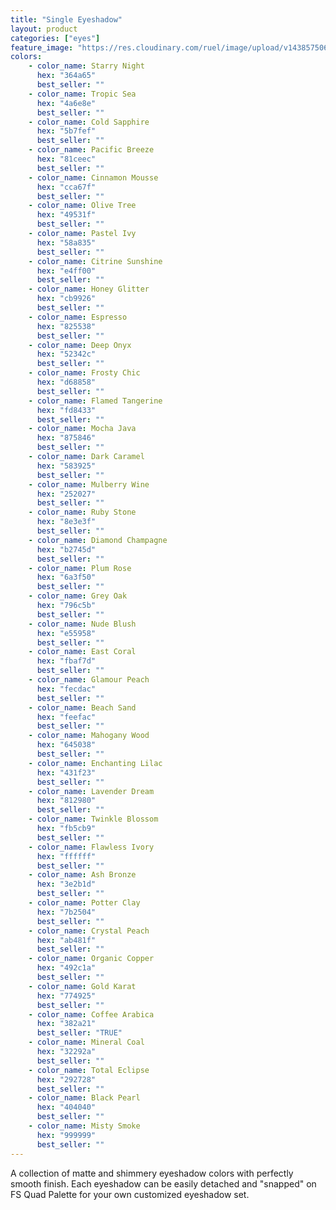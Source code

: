 ```yaml
---
title: "Single Eyeshadow"
layout: product
categories: ["eyes"]
feature_image: "https://res.cloudinary.com/ruel/image/upload/v1438575069/fs/Single_Eyeshadow_P1016224.jpg"
colors:
    - color_name: Starry Night 
      hex: "364a65"
      best_seller: ""
    - color_name: Tropic Sea 
      hex: "4a6e8e"
      best_seller: ""
    - color_name: Cold Sapphire 
      hex: "5b7fef"
      best_seller: ""
    - color_name: Pacific Breeze 
      hex: "81ceec"
      best_seller: ""
    - color_name: Cinnamon Mousse 
      hex: "cca67f"
      best_seller: ""
    - color_name: Olive Tree 
      hex: "49531f"
      best_seller: ""
    - color_name: Pastel Ivy 
      hex: "58a835"
      best_seller: ""
    - color_name: Citrine Sunshine 
      hex: "e4ff00"
      best_seller: ""
    - color_name: Honey Glitter 
      hex: "cb9926"
      best_seller: ""
    - color_name: Espresso 
      hex: "825538"
      best_seller: ""
    - color_name: Deep Onyx 
      hex: "52342c"
      best_seller: ""
    - color_name: Frosty Chic 
      hex: "d68858"
      best_seller: ""
    - color_name: Flamed Tangerine 
      hex: "fd8433"
      best_seller: ""
    - color_name: Mocha Java 
      hex: "875846"
      best_seller: ""
    - color_name: Dark Caramel 
      hex: "583925"
      best_seller: ""
    - color_name: Mulberry Wine 
      hex: "252027"
      best_seller: ""
    - color_name: Ruby Stone 
      hex: "8e3e3f"
      best_seller: ""
    - color_name: Diamond Champagne 
      hex: "b2745d"
      best_seller: ""
    - color_name: Plum Rose 
      hex: "6a3f50"
      best_seller: ""
    - color_name: Grey Oak 
      hex: "796c5b"
      best_seller: ""
    - color_name: Nude Blush 
      hex: "e55958"
      best_seller: ""
    - color_name: East Coral 
      hex: "fbaf7d"
      best_seller: ""
    - color_name: Glamour Peach 
      hex: "fecdac"
      best_seller: ""
    - color_name: Beach Sand 
      hex: "feefac"
      best_seller: ""
    - color_name: Mahogany Wood 
      hex: "645038"
      best_seller: ""
    - color_name: Enchanting Lilac 
      hex: "431f23"
      best_seller: ""
    - color_name: Lavender Dream 
      hex: "812980"
      best_seller: ""
    - color_name: Twinkle Blossom 
      hex: "fb5cb9"
      best_seller: ""
    - color_name: Flawless Ivory 
      hex: "ffffff"
      best_seller: ""
    - color_name: Ash Bronze 
      hex: "3e2b1d"
      best_seller: ""
    - color_name: Potter Clay 
      hex: "7b2504"
      best_seller: ""
    - color_name: Crystal Peach 
      hex: "ab481f"
      best_seller: ""
    - color_name: Organic Copper 
      hex: "492c1a"
      best_seller: ""
    - color_name: Gold Karat 
      hex: "774925"
      best_seller: ""
    - color_name: Coffee Arabica 
      hex: "382a21"
      best_seller: "TRUE"
    - color_name: Mineral Coal 
      hex: "32292a"
      best_seller: ""
    - color_name: Total Eclipse 
      hex: "292728"
      best_seller: ""
    - color_name: Black Pearl 
      hex: "404040"
      best_seller: ""
    - color_name: Misty Smoke 
      hex: "999999"
      best_seller: ""
---
```

A collection of matte and shimmery eyeshadow colors with perfectly smooth finish. Each eyeshadow can be easily detached and "snapped" on FS Quad Palette for your own customized eyeshadow set.